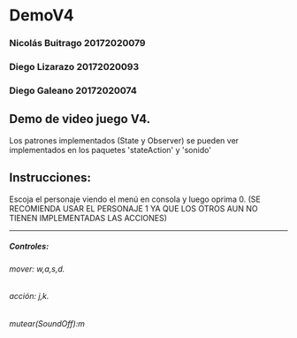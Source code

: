 

# DemoV4 
### Nicolás Buitrago 20172020079 
### Diego Lizarazo 20172020093 
### Diego Galeano 20172020074

## Demo de video juego V4. 
Los patrones implementados (State y Observer) se pueden ver implementados en los paquetes 'stateAction' y 'sonido' 

## Instrucciones: 
Escoja el personaje viendo el menú en consola y luego oprima 0. (SE RECOMIENDA USAR EL PERSONAJE 1 YA QUE LOS OTROS AUN NO TIENEN IMPLEMENTADAS LAS ACCIONES)
___
##### Controles: 
  ###### mover: w,a,s,d.
  ###### acción: j,k.
  ###### mutear(SoundOff):m
